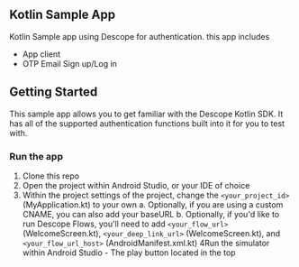 ## Kotlin Sample App
Kotlin Sample app using Descope for authentication. this app includes
- App client
- OTP Email Sign up/Log in

## Getting Started
This sample app allows you to get familiar with the Descope Kotlin SDK. It has all of the supported authentication functions built into it for you to test with.

###  Run the app
1. Clone this repo
2. Open the project within Android Studio, or your IDE of choice
3. Within the project settings of the project, change the `<your_project_id>` (MyApplication.kt) to your own
    a. Optionally, if you are using a custom CNAME, you can also add your baseURL
    b. Optionally, if you'd like to run Descope Flows, you'll need to add `<your_flow_url>` (WelcomeScreen.kt), `<your_deep_link_url>` (WelcomeScreen.kt), and `<your_flow_url_host>` (AndroidManifest.xml.kt)
4Run the simulator within Android Studio - The play button located in the top
